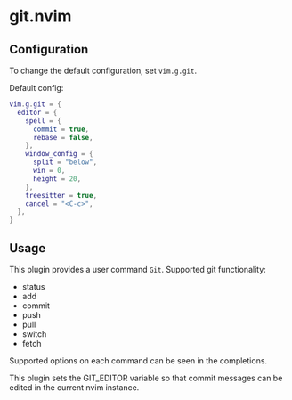 # git.nvim

## Configuration
To change the default configuration, set `vim.g.git`.

Default config:
```lua
vim.g.git = {
  editor = {
    spell = {
      commit = true,
      rebase = false,
    },
    window_config = {
      split = "below",
      win = 0,
      height = 20,
    },
    treesitter = true,
    cancel = "<C-c>",
  },
}
```

## Usage
This plugin provides a user command `Git`. Supported git functionality:
- status
- add
- commit
- push
- pull
- switch
- fetch

Supported options on each command can be seen in the completions.

This plugin sets the GIT_EDITOR variable so that commit messages can be edited in the current nvim instance.
